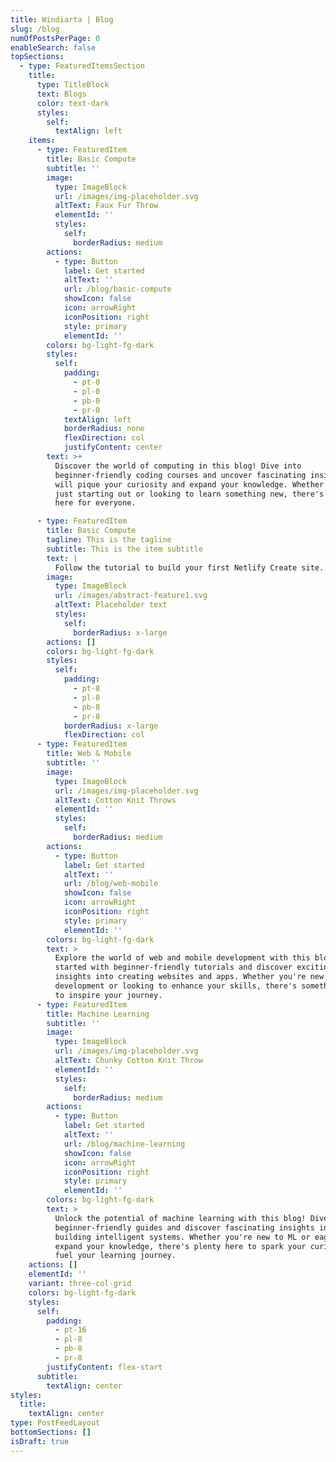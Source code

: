 ```yaml
---
title: Windiarta | Blog
slug: /blog
numOfPostsPerPage: 0
enableSearch: false
topSections:
  - type: FeaturedItemsSection
    title:
      type: TitleBlock
      text: Blogs
      color: text-dark
      styles:
        self:
          textAlign: left
    items:
      - type: FeaturedItem
        title: Basic Compute
        subtitle: ''
        image:
          type: ImageBlock
          url: /images/img-placeholder.svg
          altText: Faux Fur Throw
          elementId: ''
          styles:
            self:
              borderRadius: medium
        actions:
          - type: Button
            label: Get started
            altText: ''
            url: /blog/basic-compute
            showIcon: false
            icon: arrowRight
            iconPosition: right
            style: primary
            elementId: ''
        colors: bg-light-fg-dark
        styles:
          self:
            padding:
              - pt-0
              - pl-0
              - pb-0
              - pr-0
            textAlign: left
            borderRadius: none
            flexDirection: col
            justifyContent: center
        text: >+
          Discover the world of computing in this blog! Dive into
          beginner-friendly coding courses and uncover fascinating insights that
          will pique your curiosity and expand your knowledge. Whether you're
          just starting out or looking to learn something new, there's something
          here for everyone.

      - type: FeaturedItem
        title: Basic Compute
        tagline: This is the tagline
        subtitle: This is the item subtitle
        text: |
          Follow the tutorial to build your first Netlify Create site.
        image:
          type: ImageBlock
          url: /images/abstract-feature1.svg
          altText: Placeholder text
          styles:
            self:
              borderRadius: x-large
        actions: []
        colors: bg-light-fg-dark
        styles:
          self:
            padding:
              - pt-8
              - pl-8
              - pb-8
              - pr-8
            borderRadius: x-large
            flexDirection: col
      - type: FeaturedItem
        title: Web & Mobile
        subtitle: ''
        image:
          type: ImageBlock
          url: /images/img-placeholder.svg
          altText: Cotton Knit Throws
          elementId: ''
          styles:
            self:
              borderRadius: medium
        actions:
          - type: Button
            label: Get started
            altText: ''
            url: /blog/web-mobile
            showIcon: false
            icon: arrowRight
            iconPosition: right
            style: primary
            elementId: ''
        colors: bg-light-fg-dark
        text: >
          Explore the world of web and mobile development with this blog! Get
          started with beginner-friendly tutorials and discover exciting
          insights into creating websites and apps. Whether you're new to
          development or looking to enhance your skills, there's something here
          to inspire your journey.
      - type: FeaturedItem
        title: Machine Learning
        subtitle: ''
        image:
          type: ImageBlock
          url: /images/img-placeholder.svg
          altText: Chunky Cotton Knit Throw
          elementId: ''
          styles:
            self:
              borderRadius: medium
        actions:
          - type: Button
            label: Get started
            altText: ''
            url: /blog/machine-learning
            showIcon: false
            icon: arrowRight
            iconPosition: right
            style: primary
            elementId: ''
        colors: bg-light-fg-dark
        text: >
          Unlock the potential of machine learning with this blog! Dive into
          beginner-friendly guides and discover fascinating insights into
          building intelligent systems. Whether you're new to ML or eager to
          expand your knowledge, there's plenty here to spark your curiosity and
          fuel your learning journey.
    actions: []
    elementId: ''
    variant: three-col-grid
    colors: bg-light-fg-dark
    styles:
      self:
        padding:
          - pt-16
          - pl-8
          - pb-8
          - pr-8
        justifyContent: flex-start
      subtitle:
        textAlign: center
styles:
  title:
    textAlign: center
type: PostFeedLayout
bottomSections: []
isDraft: true
---
```


